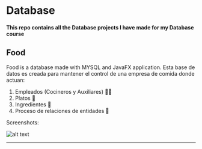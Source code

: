 # Database
#### This repo contains all the Database projects I have made for my Database course

## Food
Food is a database made with MYSQL and JavaFX application.
Esta base de datos es creada para mantener el control de una empresa de comida donde actuan:

1. Empleados (Cocineros y Auxiliares) :guardsman:
2. Platos :spaghetti:
3. Ingredientes :corn:
4. Proceso de relaciones de entidades :pizza:

Screenshots:

![alt text](https://raw.githubusercontent.com/eladiomejias/Database/master/Image/ScreenOne.jpg "Logo")



---
